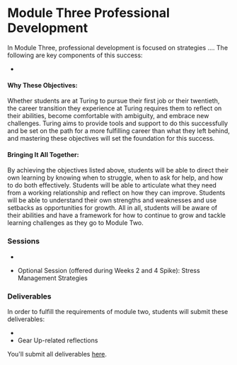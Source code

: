 # Module Three Professional Development

In Module Three, professional development is focused on strategies .... The following are key components of this success:

* 

#### Why These Objectives:
Whether students are at Turing to pursue their first job or their twentieth, the career transition they experience at Turing requires them to reflect on their abilities, become comfortable with ambiguity, and embrace new challenges. Turing aims to provide tools and support to do this successfully and be set on the path for a more fulfilling career than what they left behind, and mastering these objectives will set the foundation for this success. 

#### Bringing It All Together:
By achieving the objectives listed above, students will be able to direct their own learning by knowing when to struggle, when to ask for help, and how to do both effectively. Students will be able to articulate what they need from a working relationship and reflect on how they can improve. Students will be able to understand their own strengths and weaknesses and use setbacks as opportunities for growth. All in all, students will be aware of their abilities and have a framework for how to continue to grow and tackle learning challenges as they go to Module Two. 

### Sessions

* 

* Optional Session (offered during Weeks 2 and 4 Spike): Stress Management Strategies

### Deliverables
In order to fulfill the requirements of module two, students will submit these deliverables:

* 
* Gear Up-related reflections

You'll submit all deliverables [here](https://github.com/turingschool/career-development-curriculum/tree/master/deliverable_submissions).

